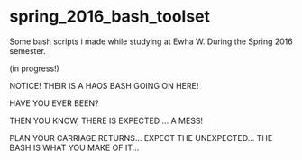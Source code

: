 # spring_2016_bash_toolset

Some bash scripts i made while studying at Ewha W. During the Spring 2016 semester.

(in progress!)

NOTICE! THEIR IS A HAOS BASH GOING ON HERE!

HAVE YOU EVER BEEN?

THEN YOU KNOW, THERE IS EXPECTED ... A MESS!

PLAN YOUR CARRIAGE RETURNS...
EXPECT THE UNEXPECTED...
THE BASH IS WHAT YOU MAKE OF IT...